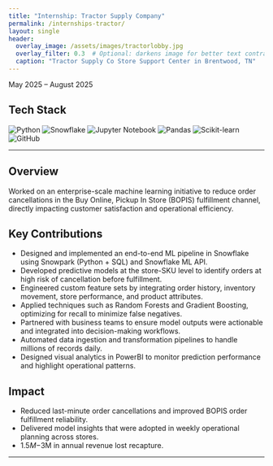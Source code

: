 ```yaml
---
title: "Internship: Tractor Supply Company"
permalink: /internships-tractor/
layout: single
header:
  overlay_image: /assets/images/tractorlobby.jpg
  overlay_filter: 0.3  # Optional: darkens image for better text contrast
  caption: "Tractor Supply Co Store Support Center in Brentwood, TN"
---
```


May 2025 – August 2025

<section class="tech-stack">
  <h2>Tech Stack</h2>
  <div class="tech-logos">
    <img src="{{ '/assets/logos/python.svg' | relative_url }}" alt="Python" title="Python">
    <img src="{{ '/assets/logos/snowflake.svg' | relative_url }}" alt="Snowflake" title="Snowflake">
    <img src="{{ '/assets/logos/jupyter.svg' | relative_url }}" alt="Jupyter Notebook" title="Jupyter Notebook">
    <img src="{{ '/assets/logos/pandas.svg' | relative_url }}" alt="Pandas" title="Pandas">
    <img src="{{ '/assets/logos/scikitlearn.svg' | relative_url }}" alt="Scikit-learn" title="Scikit-learn">
    <img src="{{ '/assets/logos/github.svg' | relative_url }}" alt="GitHub" title="GitHub">
  </div>
</section>

---

## Overview
Worked on an enterprise-scale machine learning initiative to reduce order cancellations in the Buy Online, Pickup In Store (BOPIS) fulfillment channel, directly impacting customer satisfaction and operational efficiency.

## Key Contributions

- Designed and implemented an end-to-end ML pipeline in Snowflake using Snowpark (Python + SQL) and Snowflake ML API.
- Developed predictive models at the store-SKU level to identify orders at high risk of cancellation before fulfillment.
- Engineered custom feature sets by integrating order history, inventory movement, store performance, and product attributes.
- Applied techniques such as Random Forests and Gradient Boosting, optimizing for recall to minimize false negatives.
- Partnered with business teams to ensure model outputs were actionable and integrated into decision-making workflows.
- Automated data ingestion and transformation pipelines to handle millions of records daily.
- Designed visual analytics in PowerBI to monitor prediction performance and highlight operational patterns.

## Impact

- Reduced last-minute order cancellations and improved BOPIS order fulfillment reliability.
- Delivered model insights that were adopted in weekly operational planning across stores.
- $1.5M-$3M in annual revenue lost recapture.

---